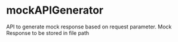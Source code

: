 # mockAPIGenerator
API to generate mock response based on request parameter. Mock Response to be stored in file path
